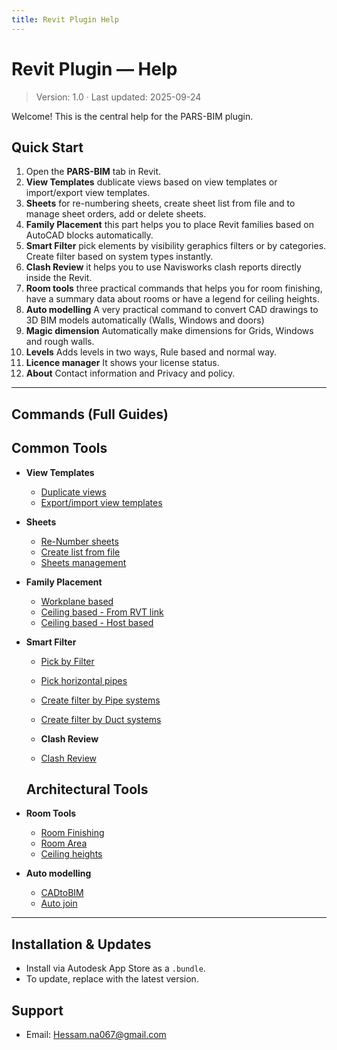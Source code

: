 ```yaml
---
title: Revit Plugin Help
---
```


# Revit Plugin — Help

> Version: 1.0 · Last updated: 2025-09-24

Welcome! This is the central help for the PARS-BIM plugin.

## Quick Start
1. Open the **PARS-BIM** tab in Revit.
2. **View Templates** dublicate views based on view templates or import/export view templates.
3. **Sheets** for re-numbering sheets, create sheet list from file and to manage sheet orders, add or delete sheets.
4. **Family Placement** this part helps you to place Revit families based on AutoCAD blocks automatically.
5. **Smart Filter** pick elements by visibility geraphics filters or by categories. Create filter based on system types instantly.
6. **Clash Review** it helps you to use Navisworks clash reports directly inside the Revit.
7. **Room tools** three practical commands that helps you for room finishing, have a summary data about rooms or have a legend for ceiling heights.
8. **Auto modelling** A very practical command to convert CAD drawings to 3D BIM models automatically (Walls, Windows and doors)
9. **Magic dimension** Automatically make dimensions for Grids, Windows and rough walls.
10. **Levels** Adds levels in two ways, Rule based and normal way.
11. **Licence manager** It shows your license status.
12. **About** Contact information and Privacy and policy.

---

## Commands (Full Guides)

## Common Tools
- **View Templates**
  - [Duplicate views](commands/Duplicate-views.md)
  - [Export/import view templates](commands/Export-import-view-templates.md)
  
- **Sheets**
  - [Re-Number sheets](commands/Re-number-sheets.md)
  - [Create list from file](commands/Create-list-from-file.md)
  - [Sheets management](commands/sheets-management.md)
  
 - **Family Placement**
   - [Workplane based](commands/Workplane-based.md)
   - [Ceiling based - From RVT link](commands/Ceiling-based-RVT-link.md)
   - [Ceiling based - Host based](commands/Ceiling-based-host.md)

- **Smart Filter**
  - [Pick by Filter](commands/Pick-by-filter.md)
  - [Pick horizontal pipes](commands/Pick-horizontal-pipes.md)
  - [Create filter by Pipe systems](commands/Create-filter-by-pipe-systems.md)
  - [Create filter by Duct systems](commands/Create-filter-by-duct-systems.md)

  - **Clash Review**
  - [Clash Review](commands/Clash-review.md)

  ## Architectural Tools

- **Room Tools**
  - [Room Finishing](commands/Room-Finishing.md)
  - [Room Area](commands/Room-area.md)
  - [Ceiling heights](commands/Ceiling-heights.md)

- **Auto modelling**
  - [CADtoBIM](commands/CAD-to-BIM.md)
  - [Auto join](commands/Auto-join.md)
  
---

## Installation & Updates
- Install via Autodesk App Store as a `.bundle`.
- To update, replace with the latest version.


## Support
- Email: Hessam.na067@gmail.com
